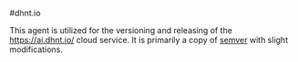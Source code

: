 #dhnt.io

This agent is utilized for the versioning and releasing of the https://ai.dhnt.io/ cloud service. It is primarily a copy of [semver](../semver/) with slight modifications.
